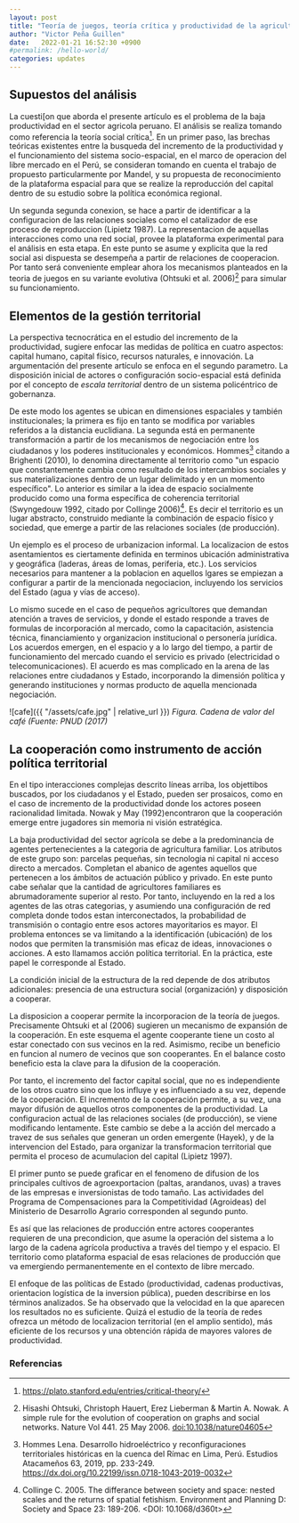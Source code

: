```yaml
---
layout: post
title: "Teoría de juegos, teoría crítica y productividad de la agricultura familiar"
author: "Victor Peña Guillen"
date:   2022-01-21 16:52:30 +0900
#permalink: /hello-world/
categories: updates
---
```


## Supuestos del análisis

La cuesti[on que aborda el presente artículo es el problema de la baja productividad en el sector agricola peruano. El análisis se realiza tomando como referencia la teoría social crítica[^1]. En un primer paso, las brechas teóricas existentes entre la busqueda del incremento de la productividad y el funcionamiento del sistema socio-espacial, en el marco de operacion del libre mercado en el Perú, se consideran tomando en cuenta el trabajo de propuesto particularmente por Mandel, y su propuesta de reconocimiento de la plataforma espacial para que se realize la reproducción del capital dentro de su estudio sobre la política económica regional.

Un segunda segunda conexion, se hace a partir de identificar a la configuracion de las relaciones sociales como el catalizador de ese proceso de reproduccion (Lipietz 1987). La representacion de aquellas interacciones como una red social, provee la plataforma experimental para el análisis en esta etapa. En este punto se asume y explicita que la red social asi dispuesta se desempeña a partir de relaciones de cooperacion. Por tanto será conveniente emplear ahora los mecanismos planteados en la teoria de juegos en su variante evolutiva (Ohtsuki et al. 2006)[^2] para simular su funcionamiento.

## Elementos de la gestión territorial

La perspectiva tecnocrática en el estudio del incremento de la productividad, sugiere enfocar las medidas de política en cuatro aspectos: capital humano, capital físico, recursos naturales, e innovación.
La argumentación del presente artículo se enfoca en el segundo parametro.
La disposición inicial de actores o configuración socio-espacial está definida por el concepto de *escala territorial* dentro de un sistema policéntrico de gobernanza.

De este modo los agentes se ubican en dimensiones espaciales y también institucionales; la primera es fijo en tanto se modifica por variables referidos a la distancia euclidiana. La segunda está en permanente transformación a partir de los mecanismos de negociación entre los ciudadanos y los poderes institucionales y económicos. Hommes[^3] citando a Brighenti (2010), lo denomina directamente al territorio como "un espacio que constantemente cambia como resultado de los intercambios sociales y sus materializaciones dentro de un lugar delimitado y en un momento específico". Lo anterior es similar a la idea de espacio socialmente producido como una forma específica de coherencia territorial (Swyngedouw 1992, citado por Collinge 2006)[^4]. Es decir el territorio es un lugar abstracto, construido mediante la combinación de espacio físico y sociedad, que emerge a partir de las relaciones sociales (de producción).

Un ejemplo es el proceso de urbanizacion informal. La localizacion de estos asentamientos es ciertamente definida en terminos ubicación administrativa y geográfica (laderas, áreas de lomas, periferia, etc.). Los servicios necesarios para mantener a la poblacion en aquellos lgares se empiezan a configurar a partir de la mencionada negociacion, incluyendo los servicios del Estado (agua y vías de acceso).

Lo mismo sucede en el caso de pequeños agricultores que demandan atención a traves de servicios, y donde el estado responde a traves de formulas de incorporación al mercado, como la capacitación, asistencia técnica, financiamiento y organizacion institucional o personería jurídica.
Los acuerdos emergen, en el espacio y a lo largo del tiempo, a partir de funcionamiento del mercado cuando el servicio es privado (electricidad o telecomunicaciones). El acuerdo es mas complicado en la arena de las relaciones entre ciudadanos y Estado,  incorporando la dimensión política y generando instituciones y normas producto de aquella mencionada negociación.

![cafe]({{ "/assets/cafe.jpg" | relative_url }})
*Figura. Cadena de valor del café (Fuente: PNUD (2017)*

## La cooperación como instrumento de acción política territorial

En el tipo interacciones complejas descrito líneas arriba, los objettibos buscados, por los ciudadanos y el Estado, pueden ser prosaicos, como en el caso de incremento de la productividad donde los actores poseen racionalidad limitada. Nowak y May (1992)encontraron que la cooperación emerge entre jugadores sin memoria ni visión estratégica.

La baja productividad del sector agrícola se debe a la predominancia de agentes pertenecientes a la categoria de agricultura familiar. Los atributos de este grupo son: parcelas pequeñas, sin tecnologia ni capital ni acceso directo a mercados. Completan el abanico de agentes aquellos que pertenecen a los ámbitos de actuación público y privado. En este punto cabe señalar que la cantidad de agricultores familiares es abrumadoramente superior al resto. Por tanto, incluyendo en la red a los agentes de las otras categorias, y asumiendo una configuración de red completa donde todos estan interconectados, la probabilidad de transmisión o contagio entre esos actores mayoritarios es mayor. El problema entonces se va limitando a la identificación (ubicación) de los nodos que permiten la transmisión mas eficaz de ideas, innovaciones o acciones. A esto llamamos acción política territorial. En la práctica, este papel le corresponde al Estado.

La condición inicial de la estructura de la red depende de dos atributos adicionales: presencia de una estructura social (organización) y disposición a cooperar.

La disposicion a cooperar permite la incorporacion de la teoría de juegos.
Precisamente Ohtsuki et al (2006) sugieren un mecanismo de expansión de la cooperación. En este esquema el agente cooperante tiene un costo al estar conectado con sus vecinos en la red. Asimismo, recibe un beneficio en funcion al numero de vecinos que son cooperantes. En el balance costo beneficio esta la clave para la difusion de la cooperación.

Por tanto, el incremento del factor capital social, que no es independiente de los otros cuatro sino que los influye y es influenciado a su vez, depende de la cooperación.
El incremento de la cooperación permite, a su vez, una mayor difusión de aquellos otros componentes de la productividad.
La configuracion actual de las relaciones sociales (de producción), se viene modificando lentamente. Este cambio se debe a la acción del mercado a travez de sus señales que generan un orden emergente (Hayek), y de la intervencion del Estado, para organizar la transformacion territorial que permita el proceso de acumulacion del capital (Lipietz 1997).

El primer punto se puede graficar en el fenomeno de difusion de los principales cultivos de agroexportacion (paltas, arandanos, uvas) a traves de las empresas e inversionistas de todo tamaño. Las actividades del Programa de Compensaciones para la Competitividad (Agroideas) del Ministerio de Desarrollo Agrario corresponden al segundo punto.

Es así que las relaciones de producción entre actores cooperantes requieren de una precondicion, que asume la operación del sistema a lo largo de la cadena agrícola productiva a través del tiempo y el espacio. El territorio como plataforma espacial de esas relaciones de producción que va emergiendo permanentemente en el contexto de libre mercado.

El enfoque de las políticas de Estado (productividad, cadenas productivas, orientacion logística de la inversion pública), pueden describirse en los términos analizados. Se ha observado que la velocidad en la que aparecen los resultados no es suficiente. Quizá el estudio de la teoría de redes ofrezca un método de localizacion territorial (en el amplio sentido), más eficiente de los recursos y una obtención rápida de mayores valores de productividad.

### Referencias

[^1]: <https://plato.stanford.edu/entries/critical-theory/>
[^2]: Hisashi Ohtsuki, Christoph Hauert, Erez Lieberman & Martin A. Nowak. A simple rule for the evolution of cooperation on graphs and social networks. Nature Vol 441. 25 May 2006. <doi:10.1038/nature04605>
[^3]: Hommes Lena. Desarrollo hidroeléctrico y reconfiguraciones territoriales históricas en la cuenca del Rímac en Lima, Perú. Estudios Atacameños 63, 2019, pp. 233-249. <https://dx.doi.org/10.22199/issn.0718-1043-2019-0032>
[^4]: Collinge C. 2005. The differance between society and space: nested scales and the returns of spatial fetishism. Environment and Planning D: Society and Space 23: 189-206. <DOI: 10.1068/d360t>
